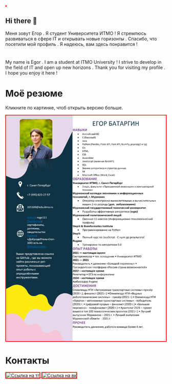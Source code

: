 


<a href="https://github.com/roge111">
  <img src="https://media1.tenor.com/m/qJ5evVs-_uUAAAAC/coding.gif" alt="" width="200" style="border: 2px solid red;">
</a>




## Hi there 👋

Меня зовут Егор . Я студент Университета ИТМО ! Я стремлюсь развиваться в сфере IT и открывать новые горизонты . Спасибо, что посетили мой профиль . Я надеюсь, вам здесь понравится !

# 

My name is Egor . I am a student at ITMO University ! I strive to develop in the field of IT and open up new horizons . Thank you for visiting my profile . I hope you enjoy it here !


# Моё резюме

Кликните по картинке, чтоб открыть версию больше.

<a href="https://github.com/roge111/Resume">
  <img src="https://github.com/roge111/Resume/blob/main/Резюме.png?raw=true" alt="" width="500" style="border: 2px solid red;">
</a>



# Контакты


<a href="https://t.me/egorbatar">
  <img src="https://magnet-prof.ru/images/stories/aa-scaled.jpg" alt="Ссылка на тг" width="50" style="border: 2px solid red;">
</a>

<a href="https://vk.com/egorbatar">
  <img src="https://jnsenfeng.ru/images/vk.png" alt="Ссылка на вк" width="40" style="border: 2px solid red;">
</a>


<!--
**roge111/roge111** is a ✨ _special_ ✨ repository because its `README.md` (this file) appears on your GitHub profile.

Here are some ideas to get you started:

- 🔭 I’m currently working on ...
- 🌱 I’m currently learning ...
- 👯 I’m looking to collaborate on ...
- 🤔 I’m looking for help with ...
- 💬 Ask me about ...
- 📫 How to reach me: ...
- 😄 Pronouns: ...
- ⚡ Fun fact: ...
-->
